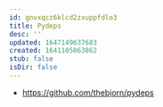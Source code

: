 ```yaml
---
id: gnvxqcz6klcd2zxuppfdlo3
title: Pydeps
desc: ''
updated: 1647149637683
created: 1641105063862
stub: false
isDir: false
---
```



- <https://github.com/thebjorn/pydeps>
